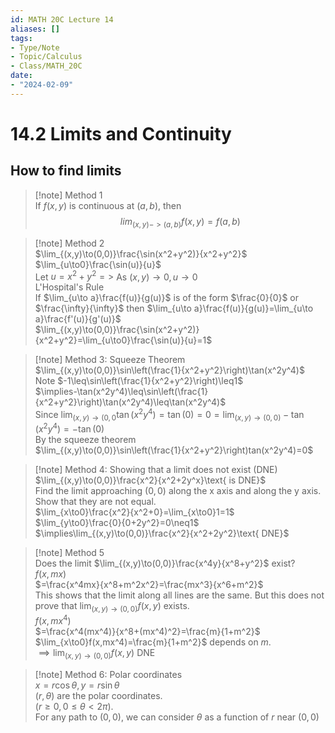 ```yaml
---
id: MATH 20C Lecture 14
aliases: []
tags:
- Type/Note
- Topic/Calculus
- Class/MATH_20C
date:
- "2024-02-09"
---
```

# 14.2 Limits and Continuity  

## How to find limits  

> [!note] Method 1  
> If $f(x,y)$ is continuous at $(a,b)$, then $$lim_{(x,y)->(a,b)}f(x,y)=f(a,b)$$  

> [!note] Method 2  
> $\lim_{(x,y)\to(0,0)}\frac{\sin(x^2+y^2)}{x^2+y^2}$  
> $\lim_{u\to0}\frac{\sin(u)}{u}$  
> Let $u=x^2+y^2=>$ As $(x,y)\to0,u\to0$  
> L'Hospital's Rule  
> If $\lim_{u\to a}\frac{f(u)}{g(u)}$ is of the form $\frac{0}{0}$ or $\frac{\infty}{\infty}$ then $\lim_{u\to a}\frac{f(u)}{g(u)}=\lim_{u\to a}\frac{f'(u)}{g'(u)}$  
> $\lim_{(x,y)\to(0,0)}\frac{\sin(x^2+y^2)}{x^2+y^2}=\lim_{u\to0}\frac{\sin(u)}{u}=1$  

> [!note] Method 3: Squeeze Theorem  
> $\lim_{(x,y)\to(0,0)}\sin\left(\frac{1}{x^2+y^2}\right)\tan(x^2y^4)$  
> Note $-1\leq\sin\left(\frac{1}{x^2+y^2}\right)\leq1$  
> $\implies-\tan(x^2y^4)\leq\sin\left(\frac{1}{x^2+y^2}\right)\tan(x^2y^4)\leq\tan(x^2y^4)$  
> Since $\lim_{(x,y)\to(0,0}\tan(x^2y^4)=\tan(0)=0=\lim_{(x,y)\to(0,0)}-\tan(x^2y^4)=-\tan(0)$  
> By the squeeze theorem  
> $\lim_{(x,y)\to(0,0)}\sin\left(\frac{1}{x^2+y^2}\right)tan(x^2y^4)=0$  

> [!note] Method 4: Showing that a limit does not exist (DNE)  
> $\lim_{(x,y)\to(0,0)}\frac{x^2}{x^2+2y^x}\text{ is DNE}$  
> Find the limit approaching $(0,0)$ along the x axis and along the y axis. Show that they are not equal.  
> $\lim_{x\to0}\frac{x^2}{x^2+0}=\lim_{x\to0}1=1$  
> $\lim_{y\to0}\frac{0}{0+2y^2}=0\neq1$  
> $\implies\lim_{(x,y)\to(0,0)}\frac{x^2}{x^2+2y^2}\text{ DNE}$  

> [!note] Method 5  
> Does the limit $\lim_{(x,y)\to(0,0)}\frac{x^4y}{x^8+y^2}$ exist?  
> $f(x,mx)$  
> $=\frac{x^4mx}{x^8+m^2x^2}=\frac{mx^3}{x^6+m^2}$  
> This shows that the limit along all lines are the same. But this does not prove that $\lim_{(x,y)\to(0,0)}f(x,y)$ exists.  
> $f(x,mx^4)$  
> $=\frac{x^4(mx^4)}{x^8+(mx^4)^2}=\frac{m}{1+m^2}$  
> $\lim_{x\to0}f(x,mx^4)=\frac{m}{1+m^2}$ depends on $m$.  
> $\implies\lim_{(x,y)\to(0,0)}f(x,y)$ DNE  

> [!note] Method 6: Polar coordinates  
> $x=r\cos\theta,y=r\sin\theta$  
> $(r,\theta)$ are the polar coordinates.  
> $(r\geq0,0\leq\theta<2\pi)$.  
> For any path to $(0,0)$, we can consider $\theta$ as a function of $r$ near $(0,0)$  
